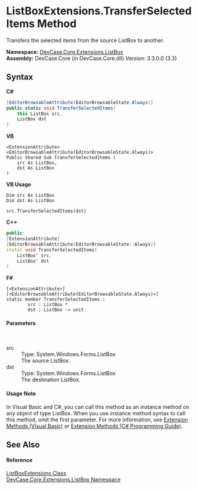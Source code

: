 # ListBoxExtensions.TransferSelectedItems Method 
 

Transfers the selected items from the source ListBox to another.

**Namespace:**&nbsp;<a href="N_DevCase_Core_Extensions_ListBox">DevCase.Core.Extensions.ListBox</a><br />**Assembly:**&nbsp;DevCase.Core (in DevCase.Core.dll) Version: 3.3.0.0 (3.3)

## Syntax

**C#**<br />
``` C#
[EditorBrowsableAttribute(EditorBrowsableState.Always)]
public static void TransferSelectedItems(
	this ListBox src,
	ListBox dst
)
```

**VB**<br />
``` VB
<ExtensionAttribute>
<EditorBrowsableAttribute(EditorBrowsableState.Always)>
Public Shared Sub TransferSelectedItems ( 
	src As ListBox,
	dst As ListBox
)
```

**VB Usage**<br />
``` VB Usage
Dim src As ListBox
Dim dst As ListBox

src.TransferSelectedItems(dst)
```

**C++**<br />
``` C++
public:
[ExtensionAttribute]
[EditorBrowsableAttribute(EditorBrowsableState::Always)]
static void TransferSelectedItems(
	ListBox^ src, 
	ListBox^ dst
)
```

**F#**<br />
``` F#
[<ExtensionAttribute>]
[<EditorBrowsableAttribute(EditorBrowsableState.Always)>]
static member TransferSelectedItems : 
        src : ListBox * 
        dst : ListBox -> unit 

```


#### Parameters
&nbsp;<dl><dt>src</dt><dd>Type: System.Windows.Forms.ListBox<br />The source ListBox.</dd><dt>dst</dt><dd>Type: System.Windows.Forms.ListBox<br />The destination ListBox.</dd></dl>

#### Usage Note
In Visual Basic and C#, you can call this method as an instance method on any object of type ListBox. When you use instance method syntax to call this method, omit the first parameter. For more information, see <a href="https://docs.microsoft.com/dotnet/visual-basic/programming-guide/language-features/procedures/extension-methods">Extension Methods (Visual Basic)</a> or <a href="https://docs.microsoft.com/dotnet/csharp/programming-guide/classes-and-structs/extension-methods">Extension Methods (C# Programming Guide)</a>.

## See Also


#### Reference
<a href="T_DevCase_Core_Extensions_ListBox_ListBoxExtensions">ListBoxExtensions Class</a><br /><a href="N_DevCase_Core_Extensions_ListBox">DevCase.Core.Extensions.ListBox Namespace</a><br />